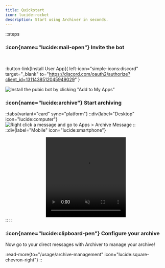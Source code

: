 ```yaml
---
title: Quickstart
icon: lucide:rocket
description: Start using Archiver in seconds.
---
```


::steps
  ### :icon{name="lucide:mail-open"} Invite the bot
  <br>
  
  :button-link[Install User App]{ left-icon="simple-icons:discord" target="_blank" to="https://discord.com/oauth2/authorize?client_id=1311438512045949029" }

  ![Install the pubic bot by clicking "Add to My Apps"](/assets/img/publicinstall.png)

  ### :icon{name="lucide:archive"} Start archiving
  ::tabs{variant="card" sync="platform"}
  ::div{label="Desktop" icon="lucide:computer"}
  ![Right click a message and go to Apps > Archive Message](assets/img/context.png)
  ::
  ::div{label="Mobile" icon="lucide:smartphone"}
    <center>
    <video src="/assets/vid/mobile.mp4" class="rounded-md" width="250" height="250" controls loop muted alt="Hold down on a message and go to Apps > Archive Message"></video>
    </center>
  ::
  ::
  ### :icon{name="lucide:clipboard-pen"} Configure your archive
  Now go to your direct messages with Archiver to manage your archive!

  :read-more{to="/usage/archive-management" icon="lucide:square-chevron-right"}
::
